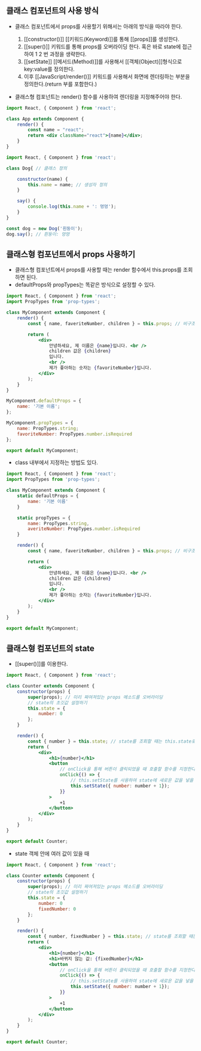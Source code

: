 

## 클래스 컴포넌트의 사용 방식

- 클래스 컴포넌트에서 props를 사용할기 위해서는 아래의 방식을 따라야 한다.

	1. [[constructor()]] [[키워드(Keyword)]]를 통해 [[props]]를 생성한다.
	2. [[super()]] 키워드를 통해 props를 오버라이딩 한다. 혹은 바로 state에 접근하여 1 2 번 과정을 생략한다.
	3. [[setState]] [[메서드(Method)]]를 사용해서 [[객체(Object)]]형식으로 key:value를 정의한다.
	4. 이후 [[JavaScript/render()]] 키워드를 사용해서 화면에 렌더링하는 부분을 정의한다.(return 부를 포함한다.)

- 클래스형 컴포넌트는 render() 함수를 사용하여 렌더링을 지정해주어야 한다.

```jsx
import React, { Component } from 'react';

class App extends Component {
	render() {
		const name = "react";
		return <div className="react">{name}</div>;
	}
}
```

```jsx
import React, { Component } from 'react';

class Dog{ // 클래스 정의

	constructor(name) {
		this.name = name; // 생성자 정의
	}

	say() {
		console.log(this.name + ': 멍멍');
	}
}

const dog = new Dog('흰둥이');
dog.say(); // 흰둥이: 멍멍

```

## 클래스형 컴포넌트에서 props 사용하기

- 클래스형 컴포넌트에서 props를 사용할 때는 render 함수에서 this.props를 조회하면 된다.
- defaultProps와 propTypes는 똑같은 방식으로 설정할 수 있다.

```jsx
import React, { Component } from 'react';
import PropTypes from 'prop-types';

class MyComponent extends Component {
	render() {
		const { name, faveriteNumber, children } = this.props; // 비구조화 할당

		return (
			<div>
				안녕하세요, 제 이름은 {name}입니다. <br />
				children 값은 {children}
				입니다.
				<br />
				제가 좋아하는 숫자는 {favoriteNumber}입니다.
			</div>
		);
	}
}

MyComponent.defaultProps = {
	name: '기본 이름';
};

MyComponent.propTypes = {
	name: PropTypes.string;
	favoriteNumber: PropTypes.number.isRequired
};

export default MyComponent;
```

- class 내부에서 지정하는 방법도 있다.
```jsx
import React, { Component } from 'react';
import PropTypes from 'prop-types';

class MyComponent extends Component {
	static defaultProps = {
		name: '기본 이름'
	}

	static propTypes = {
		name: PropTypes.string,
		averiteNumber: PropTypes.number.isRequired
	}

	render() {
		const { name, faveriteNumber, children } = this.props; // 비구조화 할당

		return (
			<div>
				안녕하세요, 제 이름은 {name}입니다. <br />
				children 값은 {children}
				입니다.
				<br />
				제가 좋아하는 숫자는 {favoriteNumber}입니다.
			</div>
		);
	}
}

export default MyComponent;
```

## 클래스형 컴포넌트의 state

- [[super()]]를 이용한다.

```jsx
import React, { Component } from 'react';

class Counter extends Component {
	constructor(props) {
		super(props); // 미리 짜여져있는 props 메소드를 오버라이딩
		// state의 초깃값 설정하기
		this.state = {
			number: 0
		};
	}

	render() {
		const { number } = this.state; // state를 조회할 때는 this.state로 조회한다.
		return (
			<div>
				<h1>{number}</h1>
				<button 
					// onClick을 통해 버튼이 클릭되었을 때 호출할 함수를 지정한다.
					onClick{() => {
						// this.setState를 사용하여 state에 새로운 값을 넣을 수 있다.
						this.setState({ number: number + 1});
					}}
				>
					+1
				</button>
			</div>
		);
	}
}

export default Counter;
```

- state 객체 안에 여러 값이 있을 때
```jsx
import React, { Component } from 'react';

class Counter extends Component {
	constructor(props) {
		super(props); // 미리 짜여져있는 props 메소드를 오버라이딩
		// state의 초깃값 설정하기
		this.state = {
			number: 0
			fixedNumber: 0
		};
	}

	render() {
		const { number, fixedNumber } = this.state; // state를 조회할 때는 this.state로 조회한다.
		return (
			<div>
				<h1>{number}</h1>
				<h1>바뀌지 않는 값: {fixedNumber}</h1>
				<button 
					// onClick을 통해 버튼이 클릭되었을 때 호출할 함수를 지정한다.
					onClick{() => {
						// this.setState를 사용하여 state에 새로운 값을 넣을 수 있다.
						this.setState({ number: number + 1});
					}}
				>
					+1
				</button>
			</div>
		);
	}
}

export default Counter;
```
